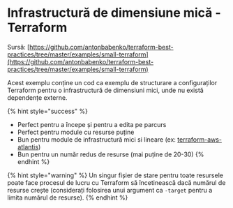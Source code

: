 # Infrastructură de dimensiune mică - Terraform

Sursă: [https://github.com/antonbabenko/terraform-best-practices/tree/master/examples/small-terraform](https://github.com/antonbabenko/terraform-best-practices/tree/master/examples/small-terraform)

Acest exemplu conține un cod ca exemplu de structurare a configuraților Terraform pentru o infrastructură de dimensiuni mici, unde nu există dependențe externe.

{% hint style="success" %}
* Perfect pentru a începe și pentru a edita pe parcurs
* Perfect pentru module cu resurse puține
* Bun pentru module de infrastructură mici si lineare (ex: [terraform-aws-atlantis](https://github.com/terraform-aws-modules/terraform-aws-atlantis))
* Bun pentru un număr redus de resurse (mai puține de 20-30)
{% endhint %}

{% hint style="warning" %}
Un singur fișier de stare pentru toate resursele poate face procesul de lucru cu Terraform să încetinească dacă numărul de resurse crește (considerați folosirea unui argument ca  `-target` pentru a limita numărul de resurse).
{% endhint %}

